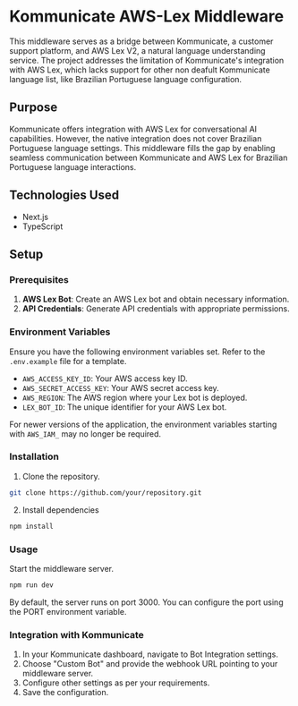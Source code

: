 # Kommunicate AWS-Lex Middleware

This middleware serves as a bridge between Kommunicate, a customer support platform, and AWS Lex V2, a natural language understanding service. The project addresses the limitation of Kommunicate's integration with AWS Lex, which lacks support for other non deafult Kommunicate language list, like Brazilian Portuguese language configuration.

## Purpose

Kommunicate offers integration with AWS Lex for conversational AI capabilities. However, the native integration does not cover Brazilian Portuguese language settings. This middleware fills the gap by enabling seamless communication between Kommunicate and AWS Lex for Brazilian Portuguese language interactions.

## Technologies Used

- Next.js
- TypeScript

## Setup

### Prerequisites

1. **AWS Lex Bot**: Create an AWS Lex bot and obtain necessary information.
2. **API Credentials**: Generate API credentials with appropriate permissions.

### Environment Variables

Ensure you have the following environment variables set. Refer to the `.env.example` file for a template.

- `AWS_ACCESS_KEY_ID`: Your AWS access key ID.
- `AWS_SECRET_ACCESS_KEY`: Your AWS secret access key.
- `AWS_REGION`: The AWS region where your Lex bot is deployed.
- `LEX_BOT_ID`: The unique identifier for your AWS Lex bot.

For newer versions of the application, the environment variables starting with `AWS_IAM_` may no longer be required.

### Installation

1. Clone the repository.
```bash
git clone https://github.com/your/repository.git
```
2. Install dependencies
```bash
npm install
```

### Usage

Start the middleware server.

```bash
npm run dev
```

By default, the server runs on port 3000. You can configure the port using the PORT environment variable.


### Integration with Kommunicate

1. In your Kommunicate dashboard, navigate to Bot Integration settings.
2. Choose "Custom Bot" and provide the webhook URL pointing to your middleware server.
3. Configure other settings as per your requirements.
4. Save the configuration.
